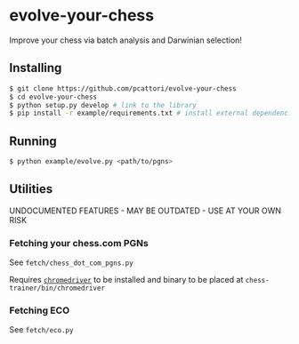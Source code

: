 # evolve-your-chess

Improve your chess via batch analysis and Darwinian selection!


## Installing

```sh
$ git clone https://github.com/pcattori/evolve-your-chess
$ cd evolve-your-chess
$ python setup.py develop # link to the library
$ pip install -r example/requirements.txt # install external dependencies
```

## Running

```sh
$ python example/evolve.py <path/to/pgns>
```

## Utilities

UNDOCUMENTED FEATURES - MAY BE OUTDATED - USE AT YOUR OWN RISK

### Fetching your chess.com PGNs

See `fetch/chess_dot_com_pgns.py`

Requires [`chromedriver`](https://sites.google.com/a/chromium.org/chromedriver/)
to be installed and binary to be placed at `chess-trainer/bin/chromedriver`

### Fetching ECO

See `fetch/eco.py`

